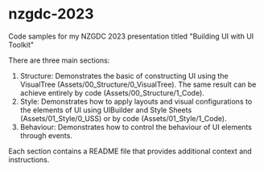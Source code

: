 # nzgdc-2023
Code samples for my NZGDC 2023 presentation titled "Building UI with UI Toolkit"

There are three main sections:
1. Structure: Demonstrates the basic of constructing UI using the VisualTree (Assets/00_Structure/0_VisualTree). The same result can be achieve entirely by code (Assets/00_Structure/1_Code).
2. Style: Demonstrates how to apply layouts and visual configurations to the elements of UI using UIBuilder and Style Sheets (Assets/01_Style/0_USS) or by code (Assets/01_Style/1_Code).
3. Behaviour: Demonstrates how to control the behaviour of UI elements through events.

Each section contains a README file that provides additional context and instructions.
